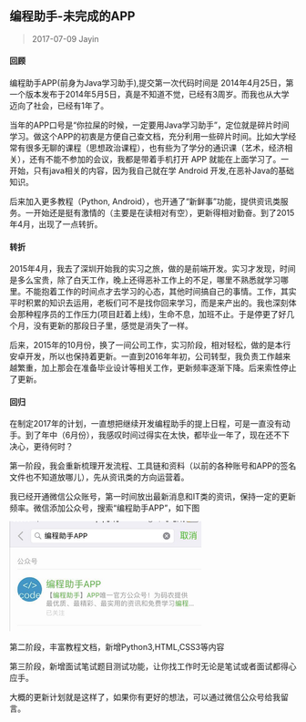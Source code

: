 编程助手-未完成的APP
--------
> 2017-07-09 Jayin

#### 回顾

编程助手APP(前身为Java学习助手),提交第一次代码时间是 2014年4月25日，第一个版本发布于2014年5月5日，真是不知道不觉，已经有3周岁。而我也从大学迈向了社会，已经有1年了。

当年的APP口号是“你拉屎的时候，一定要用Java学习助手”，定位就是碎片时间学习。做这个APP的初衷是方便自己查文档，充分利用一些碎片时间。比如大学经常有很多无聊的课程（思想政治课程），也有些为了学分的通识课（艺术，经济相关），还有不能不参加的会议，我都是带着手机打开 APP 就能在上面学习了。一开始，只有java相关的内容，因为我自己就在学 Android 开发,在恶补Java的基础知识。

后来加入更多教程（Python, Android），也开通了“新鲜事”功能，提供资讯类服务。一开始还是挺有激情的（主要是在读相对有空），更新得相对勤奋。到了2015年4月，出现了一点转折。

#### 转折

2015年4月，我去了深圳开始我的实习之旅，做的是前端开发。实习才发现，时间是多么宝贵，除了白天工作，晚上还得恶补工作上的不足，哪里不熟悉就学习哪里。不能抱着工作的时间点才去学习的心态，其他时间搞自己的事情。工作，其实平时积累的知识去运用，老板们可不是找你回来学习，而是来产出的。我也深刻体会那种程序员的工作压力(项目赶着上线)，生命不息，加班不止。于是停更了好几个月，没有更新的那段日子里，感觉是消失了一样。

后来，2015年的10月份，换了一间公司工作，实习阶段，相对轻松，做的是本行安卓开发，所以也保持着更新。一直到2016年年初，公司转型，我负责工作越来越繁重，加上那会在准备毕业设计等相关工作，更新频率逐渐下降。后来索性停止了更新。

#### 回归

在制定2017年的计划，一直想把继续开发编程助手的提上日程，可是一直没有动手。到了年中（6月份），我感叹时间过得实在太快，都毕业一年了，现在还不下决心，更待何时？

第一阶段，我会重新梳理开发流程、工具链和资料（以前的各种账号和APP的签名文件也不知道放哪儿），先从资讯类的方向运营着。

我已经开通微信公众账号，第一时间放出最新消息和IT类的资讯，保持一定的更新频率。微信添加公众号，搜索“编程助手APP”，如下图

![编程助手AP](./img/01.png)

第二阶段，丰富教程文档，新增Python3,HTML,CSS3等内容

第三阶段，新增面试笔试题目测试功能，让你找工作时无论是笔试或者面试都得心应手。

大概的更新计划就是这样了，如果你有更好的想法，可以通过微信公众号给我留言。






